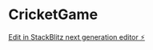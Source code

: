# CricketGame

[Edit in StackBlitz next generation editor ⚡️](https://stackblitz.com/~/github.com/SurendherD/CricketGame)